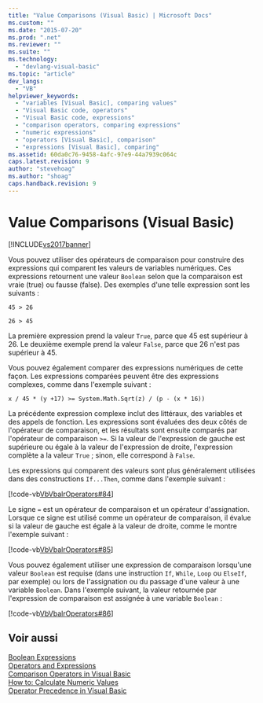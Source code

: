 ```yaml
---
title: "Value Comparisons (Visual Basic) | Microsoft Docs"
ms.custom: ""
ms.date: "2015-07-20"
ms.prod: ".net"
ms.reviewer: ""
ms.suite: ""
ms.technology: 
  - "devlang-visual-basic"
ms.topic: "article"
dev_langs: 
  - "VB"
helpviewer_keywords: 
  - "variables [Visual Basic], comparing values"
  - "Visual Basic code, operators"
  - "Visual Basic code, expressions"
  - "comparison operators, comparing expressions"
  - "numeric expressions"
  - "operators [Visual Basic], comparison"
  - "expressions [Visual Basic], comparing"
ms.assetid: 60da0c76-9458-4afc-97e9-44a7939c064c
caps.latest.revision: 9
author: "stevehoag"
ms.author: "shoag"
caps.handback.revision: 9
---
```

# Value Comparisons (Visual Basic)
[!INCLUDE[vs2017banner](../../../../visual-basic/includes/vs2017banner.md)]

Vous pouvez utiliser des opérateurs de comparaison pour construire des expressions qui comparent les valeurs de variables numériques.  Ces expressions retournent une valeur `Boolean` selon que la comparaison est vraie \(true\) ou fausse \(false\).  Des exemples d'une telle expression sont les suivants :  
  
 `45 > 26`  
  
 `26 > 45`  
  
 La première expression prend la valeur `True`, parce que 45 est supérieur à 26.  Le deuxième exemple prend la valeur `False`, parce que 26 n'est pas supérieur à 45.  
  
 Vous pouvez également comparer des expressions numériques de cette façon.  Les expressions comparées peuvent être des expressions complexes, comme dans l'exemple suivant :  
  
 `x / 45 * (y +17) >= System.Math.Sqrt(z) / (p - (x * 16))`  
  
 La précédente expression complexe inclut des littéraux, des variables et des appels de fonction.  Les expressions sont évaluées des deux côtés de l'opérateur de comparaison, et les résultats sont ensuite comparés par l'opérateur de comparaison `>=`.  Si la valeur de l'expression de gauche est supérieure ou égale à la valeur de l'expression de droite, l'expression complète a la valeur `True` ; sinon, elle correspond à `False`.  
  
 Les expressions qui comparent des valeurs sont plus généralement utilisées dans des constructions `If...Then`, comme dans l'exemple suivant :  
  
 [!code-vb[VbVbalrOperators#84](../../../../visual-basic/language-reference/operators/codesnippet/visualbasic/value-comparisons_1.vb)]  
  
 Le signe `=` est un opérateur de comparaison et un opérateur d'assignation.  Lorsque ce signe est utilisé comme un opérateur de comparaison, il évalue si la valeur de gauche est égale à la valeur de droite, comme le montre l'exemple suivant :  
  
 [!code-vb[VbVbalrOperators#85](../../../../visual-basic/language-reference/operators/codesnippet/visualbasic/value-comparisons_2.vb)]  
  
 Vous pouvez également utiliser une expression de comparaison lorsqu'une valeur `Boolean` est requise \(dans une instruction `If`, `While`, `Loop` ou `ElseIf`, par exemple\) ou lors de l'assignation ou du passage d'une valeur à une variable `Boolean`.  Dans l'exemple suivant, la valeur retournée par l'expression de comparaison est assignée à une variable `Boolean` :  
  
 [!code-vb[VbVbalrOperators#86](../../../../visual-basic/language-reference/operators/codesnippet/visualbasic/value-comparisons_3.vb)]  
  
## Voir aussi  
 [Boolean Expressions](../../../../visual-basic/programming-guide/language-features/operators-and-expressions/boolean-expressions.md)   
 [Operators and Expressions](../../../../visual-basic/programming-guide/language-features/operators-and-expressions/index.md)   
 [Comparison Operators in Visual Basic](../../../../visual-basic/programming-guide/language-features/operators-and-expressions/comparison-operators.md)   
 [How to: Calculate Numeric Values](../../../../visual-basic/programming-guide/language-features/operators-and-expressions/how-to-calculate-numeric-values.md)   
 [Operator Precedence in Visual Basic](../../../../visual-basic/language-reference/operators/operator-precedence.md)